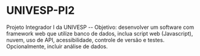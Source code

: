 # UNIVESP-PI2
Projeto Integrador I da UNIVESP -- Objetivo: desenvolver um software com framework web que utilize banco de dados,  inclua script web (Javascript), nuvem, uso de API, acessibilidade, controle de versão e  testes. Opcionalmente, incluir análise de dados.
